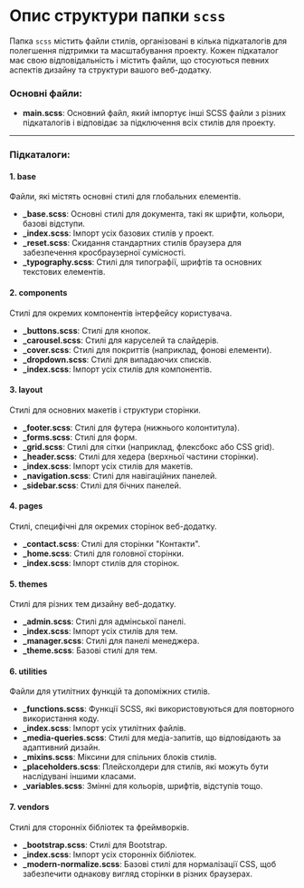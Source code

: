 # Опис структури папки `scss`

Папка `scss` містить файли стилів, організовані в кілька підкаталогів для полегшення підтримки та масштабування проекту. Кожен підкаталог має свою відповідальність і містить файли, що стосуються певних аспектів дизайну та структури вашого веб-додатку.

### Основні файли:
- **main.scss**: Основний файл, який імпортує інші SCSS файли з різних підкаталогів і відповідає за підключення всіх стилів для проекту.

---

### Підкаталоги:

#### 1. **base**
   Файли, які містять основні стилі для глобальних елементів.
   - **_base.scss**: Основні стилі для документа, такі як шрифти, кольори, базові відступи.
   - **_index.scss**: Імпорт усіх базових стилів у проект.
   - **_reset.scss**: Скидання стандартних стилів браузера для забезпечення кросбраузерної сумісності.
   - **_typography.scss**: Стилі для типографії, шрифтів та основних текстових елементів.

#### 2. **components**
   Стилі для окремих компонентів інтерфейсу користувача.
   - **_buttons.scss**: Стилі для кнопок.
   - **_carousel.scss**: Стилі для каруселей та слайдерів.
   - **_cover.scss**: Стилі для покриттів (наприклад, фонові елементи).
   - **_dropdown.scss**: Стилі для випадаючих списків.
   - **_index.scss**: Імпорт усіх стилів для компонентів.

#### 3. **layout**
   Стилі для основних макетів і структури сторінки.
   - **_footer.scss**: Стилі для футера (нижнього колонтитула).
   - **_forms.scss**: Стилі для форм.
   - **_grid.scss**: Стилі для сітки (наприклад, флексбокс або CSS grid).
   - **_header.scss**: Стилі для хедера (верхньої частини сторінки).
   - **_index.scss**: Імпорт усіх стилів для макетів.
   - **_navigation.scss**: Стилі для навігаційних панелей.
   - **_sidebar.scss**: Стилі для бічних панелей.

#### 4. **pages**
   Стилі, специфічні для окремих сторінок веб-додатку.
   - **_contact.scss**: Стилі для сторінки "Контакти".
   - **_home.scss**: Стилі для головної сторінки.
   - **_index.scss**: Імпорт стилів для сторінок.

#### 5. **themes**
   Стилі для різних тем дизайну веб-додатку.
   - **_admin.scss**: Стилі для адмінської панелі.
   - **_index.scss**: Імпорт усіх стилів для тем.
   - **_manager.scss**: Стилі для панелі менеджера.
   - **_theme.scss**: Базові стилі для тем.

#### 6. **utilities**
   Файли для утилітних функцій та допоміжних стилів.
   - **_functions.scss**: Функції SCSS, які використовуються для повторного використання коду.
   - **_index.scss**: Імпорт усіх утилітних файлів.
   - **_media-queries.scss**: Стилі для медіа-запитів, що відповідають за адаптивний дизайн.
   - **_mixins.scss**: Міксини для спільних блоків стилів.
   - **_placeholders.scss**: Плейсхолдери для стилів, які можуть бути наслідувані іншими класами.
   - **_variables.scss**: Змінні для кольорів, шрифтів, відступів тощо.

#### 7. **vendors**
   Стилі для сторонніх бібліотек та фреймворків.
   - **_bootstrap.scss**: Стилі для Bootstrap.
   - **_index.scss**: Імпорт усіх сторонніх бібліотек.
   - **_modern-normalize.scss**: Базові стилі для нормалізації CSS, щоб забезпечити однакову вигляд сторінки в різних браузерах.
